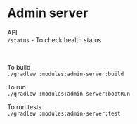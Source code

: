 # Admin server

API
<br>
```/status``` - To check health status

<br>

To build
<br>
```./gradlew :modules:admin-server:build```

To run
<br>
```./gradlew :modules:admin-server:bootRun```

To run tests
<br>
```./gradlew :modules:admin-server:test```